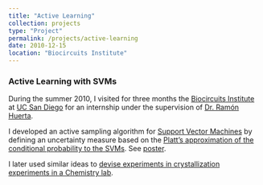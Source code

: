 ```yaml
---
title: "Active Learning"
collection: projects
type: "Project"
permalink: /projects/active-learning
date: 2010-12-15
location: "Biocircuits Institute"
---
```


### Active Learning with SVMs

During the summer 2010, I visited for three months the [Biocircuits Institute](http://biocircuits.ucsd.edu/) at [UC San Diego](http://ucsd.edu/) for an internship under the supervision of [Dr. Ramón Huerta](http://biocircuits.ucsd.edu/huerta/).

I developed an active sampling algorithm for [Support Vector Machines](https://en.wikipedia.org/wiki/Support_vector_machine) by defining an uncertainty measure based on the [Platt’s approximation of the conditional probability to the SVMs](http://citeseerx.ist.psu.edu/viewdoc/summary?doi=10.1.1.41.1639&g). See [poster](https://github.com/jgrizou/publications/blob/master/poster/internship/2010_active_learning/poster_internship_2010_active.pdf).

I later used similar ideas to [devise experiments in crystallization experiments in a Chemistry lab](https://jgrizou.github.io/website/projects/chemobot#human-vs-robots).
